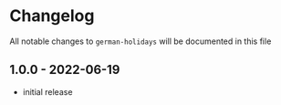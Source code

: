 # Changelog

All notable changes to `german-holidays` will be documented in this file

## 1.0.0 - 2022-06-19

- initial release

